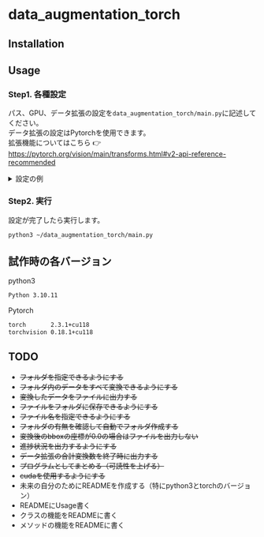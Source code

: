 # data_augmentation_torch

## Installation


## Usage
### Step1. 各種設定
パス、GPU、データ拡張の設定を`data_augmentation_torch/main.py`に記述してください。 </br>
データ拡張の設定はPytorchを使用できます。</br>
拡張機能についてはこちら 👉 https://pytorch.org/vision/main/transforms.html#v2-api-reference-recommended
<details>
<summary>設定の例</summary>
  
  ```py
  # 保存するファイル名
  SAVE_NAME = "laser_img_aug"
  # 読み込むディレクトリまでのパス
  IMAGES_PATH = "/home/demulab/follow_me_dataset_origin/train_val/images"
  LABELS_PATH = "/home/demulab/follow_me_dataset_origin/train_val/labels"
  # GPUの設定
  DEVICE = "cuda:0"
  # 何枚拡張するか
  AUGMENTATION_NUM = 125000 - 11923
  # 拡張後のデータを確認するか
  DATA_CHECK = True
  # データ拡張の設定
  DATA_AUGMENTATION_TRANSFORMS = [
          T.Compose([
              T.ToImage(),

              # 切り取って指定されたサイズに変更する
              #T.RandomResizedCrop(size=(700, 700), antialias=True),
              # 水平に反転
              T.RandomHorizontalFlip(p=0.5),
              # 鮮鋭化
              T.RandomAdjustSharpness(sharpness_factor=0 ,p=0.2),
              T.RandomAdjustSharpness(sharpness_factor=3, p=0.2),
              T.RandomAdjustSharpness(sharpness_factor=5, p=0.2),
              # アフィン変換
              T.RandomAffine(degrees=[-10, 10], translate=(0.2, 0.2), scale=(0.7, 1.5)),

              T.ToDtype(torch.uint8, scale=True)
              ]),

          T.Compose([
              T.ToImage(),

              # 射影変換(pは確率)
              T.RandomPerspective(p=0.3),
              # 鮮鋭化
              T.RandomAdjustSharpness(sharpness_factor=0 ,p=0.2),
              T.RandomAdjustSharpness(sharpness_factor=3, p=0.2),
              T.RandomAdjustSharpness(sharpness_factor=5, p=0.2),
              # 水平に反転
              T.RandomHorizontalFlip(p=0.5),
            
              T.ToDtype(torch.uint8, scale=True)
              ]),

          T.Compose([
              T.ToImage(),

              # 回転
              T.RandomRotation(degrees=20),
              # アフィン変換
              T.RandomAffine(degrees=[-10, 10], translate=(0.2, 0.2), scale=(0.7, 1.5)),
              # 水平に反転
              T.RandomHorizontalFlip(p=0.5),

              T.ToDtype(torch.uint8, scale=True)
              ]),
          ]
  ```

</details>

### Step2. 実行
設定が完了したら実行します。

```bash
python3 ~/data_augmentation_torch/main.py
```


## 試作時の各バージョン
python3
```sh
Python 3.10.11
```
Pytorch
```sh
torch       2.3.1+cu118
torchvision 0.18.1+cu118
```

## TODO
* ~~フォルダを指定できるようにする~~
* ~~フォルダ内のデータをすべて変換できるようにする~~
* ~~変換したデータをファイルに出力する~~
* ~~ファイルをフォルダに保存できるようにする~~
* ~~ファイル名を指定できるようにする~~
* ~~フォルダの有無を確認して自動でフォルダ作成する~~
* ~~変換後のbboxの座標が0.0の場合はファイルを出力しない~~
* ~~進捗状況を出力するようにする~~
* ~~データ拡張の合計変換数を終了時に出力する~~
* ~~プログラムとしてまとめる（可読性を上げる）~~
* ~~cudaを使用するようにする~~
* 未来の自分のためにREADMEを作成する（特にpython3とtorchのバージョン）
* READMEにUsage書く
* クラスの機能をREADMEに書く
* メソッドの機能をREADMEに書く
